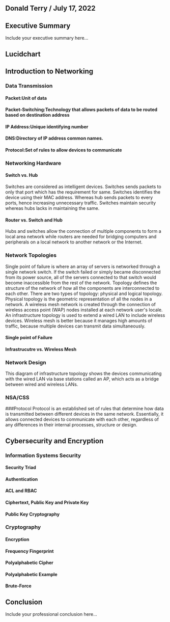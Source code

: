 ## Donald Terry / July 17, 2022

## Executive Summary 
Include your executive summary here...

## Lucidchart

## Introduction to Networking

### Data Transmission
#### Packet:Unit of data 
#### Packet-Switching:Technology that allows packets of data to be routed based on destination address 
#### IP Address:Unique identifying number 

#### DNS:Directory of IP address common names.

#### Protocol:Set of rules to allow devices to communicate 

### Networking Hardware
#### Switch vs. Hub
Switches are considered as intelligent devices. Switches sends packets to only that port which has the requirement for same. Switches identifies the device using their MAC address. Whereas hub sends packets to every ports, hence increasing unnecessary traffic. Switches maintain security whereas hubs lacks in maintaining the same.
#### Router vs. Switch and Hub
Hubs and switches allow the connection of multiple components to form a local area network while routers are needed for bridging computers and peripherals on a local network to another network or the Internet.
### Network Topologies
Single point of failure is where an array of servers is networked through a single network switch. If the switch failed or simply became disconnected from its power source, all of the servers connected to that switch would become inaccessible from the rest of the network. Topology defines the structure of the network of how all the components are interconnected to each other. There are two types of topology: physical and logical topology. Physical topology is the geometric representation of all the nodes in a network. A wireless mesh network is created through the connection of wireless access point (WAP) nodes installed at each network user's locale. An infrastructure topology is used to extend a wired LAN to include wireless devices. Wireless mesh is better because it manages high amounts of traffic, because multiple devices can transmit data simultaneously.
#### Single point of Failure
#### Infrastrucutre vs. Wireless Mesh
### Network Design
This diagram of infrastructure topology shows the devices communicating with the wired LAN via base stations called an AP, which acts as a bridge between wired and wireless LANs.
### NSA/CSS

###Protocol
Protocol is an established set of rules that determine how data is transmitted between different devices in the same network. Essentially, it allows connected devices to communicate with each other, regardless of any differences in their internal processes, structure or design.

## Cybersecurity and Encryption

### Information Systems Security

#### Security Triad
#### Authentication
#### ACL and RBAC
#### Ciphertext, Public Key and Private Key
#### Public Key Cryptography

### Cryptography
#### Encryption
#### Frequency Fingerprint
#### Polyalphabetic Cipher
#### Polyalphabetic Example

#### Brute-Force

## Conclusion
Include your professional conclusion here...

